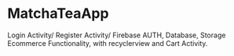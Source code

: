 # MatchaTeaApp
Login Activity/ Register Activity/ Firebase AUTH, Database, Storage
Ecommerce Functionality, with recyclerview and Cart Activity.
